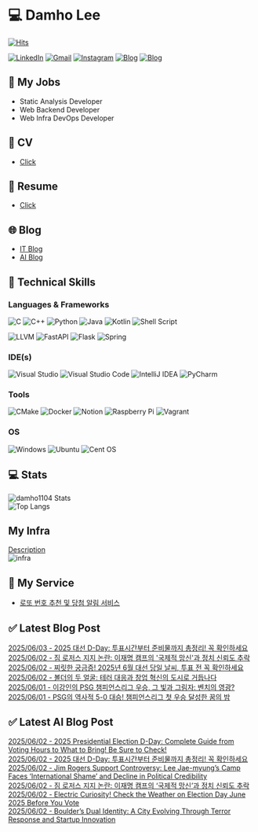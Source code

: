 
# 💻 Damho Lee

[![Hits](https://hits.seeyoufarm.com/api/count/incr/badge.svg?url=https%3A%2F%2Fgithub.com%2Fdamho1104&count_bg=%233D9CC8&title_bg=%23555555&icon=&icon_color=%23E7E7E7&title=hits&edge_flat=false)](https://hits.seeyoufarm.com)  

[![LinkedIn](https://img.shields.io/badge/Linkedin-%230077B5.svg?style=flat&logo=linkedin&logoColor=white)](https://www.linkedin.com/in/damho1104/)
[![Gmail](https://img.shields.io/badge/Gmail-D14836?style=flat&logo=gmail&logoColor=white)](mailto:damho1104@gmail.com)
[![Instagram](https://img.shields.io/badge/Instargram-%23E4405F.svg?style=flat&logo=Instagram&logoColor=white)](https://www.instagram.com/damho1104/)
[![Blog](https://img.shields.io/badge/Blog-%23000000.svg?style=flat&logo=Tistory&logoColor=white)](https://dmomo.co.kr/)
[![Blog](https://img.shields.io/badge/Blog-%23000000.svg?style=flat&logo=WordPress&logoColor=white)](https://blog.ai.dmomo.co.kr/)

## 📃 My Jobs
- Static Analysis Developer
- Web Backend Developer
- Web Infra DevOps Developer

## 📰 CV
- [Click](https://resume.dmomo.net/damho.lee/resume)  

## 📘 Resume
- [Click](https://damho1104.notion.site/8af3191b9815406d95708d9a0cea5a9e)  

## 🌐 Blog
- [IT Blog](https://dmomo.co.kr/)
- [AI Blog](https://blog.ai.dmomo.co.kr/)

## 💪 Technical Skills
### Languages & Frameworks
![C](https://img.shields.io/badge/c-%2300599C.svg?style=flat&logo=c&logoColor=white)
![C++](https://img.shields.io/badge/c++-%2300599C.svg?style=flat&logo=c%2B%2B&logoColor=white)
![Python](https://img.shields.io/badge/Python-3776AB.svg?&style=flat&logo=Python&logoColor=white)
![Java](https://img.shields.io/badge/java-%23ED8B00.svg?style=flat&logo=openjdk&logoColor=white)
![Kotlin](https://img.shields.io/badge/Kotlin-%237F52FF.svg?style=flat&logo=Kotlin&logoColor=white)
![Shell Script](https://img.shields.io/badge/Shell_script-%23121011.svg?style=flat&logo=gnu-bash&logoColor=white)  
  
![LLVM](https://img.shields.io/badge/LLVM/Clang-000B1D.svg?&style=flat&logo=LLVM&logoColor=white)
![FastAPI](https://img.shields.io/badge/FastAPI-005571?style=flat&logo=fastapi)
![Flask](https://img.shields.io/badge/Flask-%23000.svg?style=flat&logo=flask&logoColor=white)
![Spring](https://img.shields.io/badge/Springboot-%236DB33F.svg?style=flat&logo=spring&logoColor=white)
  
  
### IDE(s)
![Visual Studio](https://img.shields.io/badge/Visual%20Studio-5C2D91.svg?style=flat&logo=visual-studio&logoColor=white) 
![Visual Studio Code](https://img.shields.io/badge/Visual%20Studio%20Code-0078d7.svg?style=flat&logo=visual-studio-code&logoColor=white)
![IntelliJ IDEA](https://img.shields.io/badge/IntelliJIDEA-000000.svg?style=flat&logo=intellij-idea&logoColor=white) 
![PyCharm](https://img.shields.io/badge/PyCharm-143?style=flat&logo=pycharm&logoColor=black&color=black&labelColor=green) 


### Tools
![CMake](https://img.shields.io/badge/CMake-%23008FBA.svg?style=flat&logo=cmake&logoColor=white)
![Docker](https://img.shields.io/badge/docker-%230db7ed.svg?style=flat&logo=docker&logoColor=white)
![Notion](https://img.shields.io/badge/Notion-%23000000.svg?style=flat&logo=notion&logoColor=white)
![Raspberry Pi](https://img.shields.io/badge/-RaspberryPi-C51A4A?style=flat&logo=Raspberry-Pi)
![Vagrant](https://img.shields.io/badge/Vagrant-%231563FF.svg?style=flat&logo=vagrant&logoColor=white)


### OS
![Windows](https://img.shields.io/badge/Windows-0078D6?style=flat&logo=windows&logoColor=white)
![Ubuntu](https://img.shields.io/badge/Ubuntu-E95420?style=flat&logo=ubuntu&logoColor=white)
![Cent OS](https://img.shields.io/badge/Cent%20OS-002260?style=flat&logo=centos&logoColor=F0F0F0)


## :computer: Stats
![damho1104 Stats](https://github-readme-stats.vercel.app/api?username=damho1104&hide=issues&show_icons=true&theme=dark)  
![Top Langs](https://github-readme-stats.vercel.app/api/top-langs/?username=damho1104&layout=compact&theme=dark)


## My Infra
[Description](https://dmomo.co.kr/444)  
![infra](https://nextcloud.dmomo.net/apps/files_sharing/publicpreview/EtWDB9RaEXyf4FT?file=/&fileId=142416&x=6016&y=3384&a=true&etag=eee0bc0c4308201c786211582fdbc678)  





## 📣 My Service
- [로또 번호 추천 및 당첨 알림 서비스](https://lotto.dmomo.co.kr/)  


## ✅ Latest Blog Post

[2025/06/03 - 2025 대선 D-Day: 투표시간부터 준비물까지 총정리! 꼭 확인하세요](https://dmomo.co.kr/519) <br/>
[2025/06/02 - 짐 로저스 지지 논란: 이재명 캠프의 '국제적 망신'과 정치 신뢰도 추락](https://dmomo.co.kr/518) <br/>
[2025/06/02 - 찌릿한 궁금증! 2025년 6월 대선 당일 날씨, 투표 전 꼭 확인하세요](https://dmomo.co.kr/517) <br/>
[2025/06/02 - 볼더의 두 얼굴: 테러 대응과 창업 혁신의 도시로 거듭나다](https://dmomo.co.kr/516) <br/>
[2025/06/01 - 이강인의 PSG 챔피언스리그 우승, 그 빛과 그림자: 벤치의 영광?](https://dmomo.co.kr/515) <br/>
[2025/06/01 - PSG의 역사적 5-0 대승! 챔피언스리그 첫 우승 달성한 꿈의 밤](https://dmomo.co.kr/514) <br/>

## ✅ Latest AI Blog Post
[2025/06/02 - 2025 Presidential Election D-Day: Complete Guide from Voting Hours to What to Bring! Be Sure to Check!](https://blog.ai.dmomo.co.kr/trend/2778) <br/>
[2025/06/02 - 2025 대선 D-Day: 투표시간부터 준비물까지 총정리! 꼭 확인하세요](https://blog.ai.dmomo.co.kr/trend/2776) <br/>
[2025/06/02 - Jim Rogers Support Controversy: Lee Jae-myung’s Camp Faces ‘International Shame’ and Decline in Political Credibility](https://blog.ai.dmomo.co.kr/trend/2773) <br/>
[2025/06/02 - 짐 로저스 지지 논란: 이재명 캠프의 ‘국제적 망신’과 정치 신뢰도 추락](https://blog.ai.dmomo.co.kr/trend/2771) <br/>
[2025/06/02 - Electric Curiosity! Check the Weather on Election Day June 2025 Before You Vote](https://blog.ai.dmomo.co.kr/trend/2768) <br/>
[2025/06/02 - Boulder’s Dual Identity: A City Evolving Through Terror Response and Startup Innovation](https://blog.ai.dmomo.co.kr/trend/2765) <br/>

